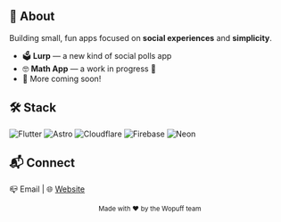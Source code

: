 ## 🌱 About
Building small, fun apps focused on **social experiences** and **simplicity**.  

- 🗳️ **Lurp** — a new kind of social polls app
- 🤓 **Math App** — a work in progress 👀
- 💬 More coming soon!  

## 🛠️ Stack
![Flutter](https://img.shields.io/badge/Flutter-02569B?logo=flutter&logoColor=white)
![Astro](https://img.shields.io/badge/Astro-FF5A5F?logo=astro&logoColor=white)
![Cloudflare](https://img.shields.io/badge/Cloudflare-F38020?logo=cloudflare&logoColor=white)
![Firebase](https://img.shields.io/badge/Firebase-FFCA28?logo=firebase&logoColor=black)
![Neon](https://img.shields.io/badge/Neon-0093DD?logo=postgresql&logoColor=white)

## 📬 Connect
📪 Email | 🌐 [Website](https://wopuff.com)

<div align="center">
  <sub>Made with ❤️ by the Wopuff team</sub>
</div>
